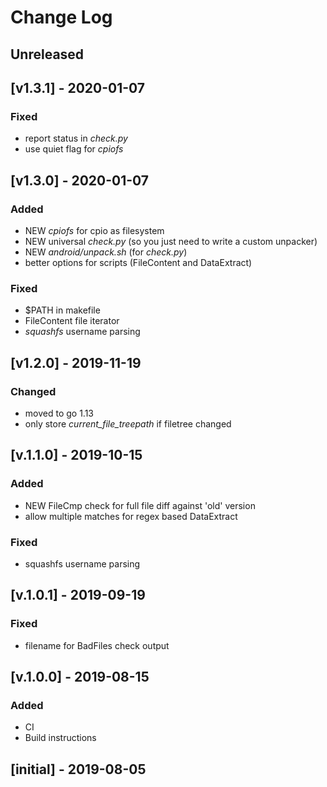 # Change Log

## Unreleased

## [v1.3.1] - 2020-01-07

### Fixed
- report status in _check.py_
- use quiet flag for _cpiofs_

## [v1.3.0] - 2020-01-07

### Added
- NEW _cpiofs_ for cpio as filesystem
- NEW universal _check.py_ (so you just need to write a custom unpacker)
- NEW _android/unpack.sh_ (for _check.py_)
- better options for scripts (FileContent and DataExtract)

### Fixed
- $PATH in makefile
- FileContent file iterator
- _squashfs_ username parsing

## [v1.2.0] - 2019-11-19

### Changed
- moved to go 1.13
- only store _current_file_treepath_ if filetree changed

## [v.1.1.0] - 2019-10-15

### Added
- NEW FileCmp check for full file diff against 'old' version
- allow multiple matches for regex based DataExtract

### Fixed
- squashfs username parsing

## [v.1.0.1] - 2019-09-19

### Fixed
- filename for BadFiles check output

## [v.1.0.0] - 2019-08-15

### Added
- CI
- Build instructions

## [initial] - 2019-08-05
